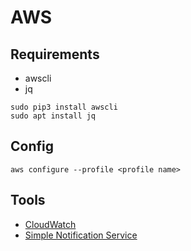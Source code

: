 # AWS

## Requirements

* awscli
* jq

```shell
sudo pip3 install awscli
sudo apt install jq
```

## Config

```shell
aws configure --profile <profile name>
```

## Tools

* [CloudWatch](cloudwatch)
* [Simple Notification Service](sns)
